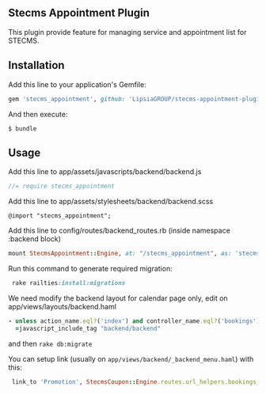 ## Stecms Appointment Plugin

This plugin provide feature for managing service and appointment list for STECMS.

## Installation
Add this line to your application's Gemfile:
```ruby
gem 'stecms_appointment', github: 'LipsiaGROUP/stecms-appointment-plugin'
```

And then execute:

    $ bundle
    
## Usage

Add this line to app/assets/javascripts/backend/backend.js

```javascript
//= require stecms_appointment
```

Add this line to app/assets/stylesheets/backend/backend.scss

```stylesheet
@import "stecms_appointment";
```

Add this line to config/routes/backend_routes.rb (inside namespace :backend block)

```ruby
mount StecmsAppointment::Engine, at: "/stecms_appointment", as: 'stecms_appointment'
```

Run this command to generate required migration:
```ruby
 rake railties:install:migrations
```

We need modify the backend layout for calendar page only, edit on app/views/layouts/backend.haml
```ruby
- unless action_name.eql?('index') and controller_name.eql?('bookings')
  =javascript_include_tag "backend/backend"
```

and then `rake db:migrate`

You can setup link (usually on `app/views/backend/_backend_menu.haml`) with this:
```ruby
 link_to 'Promotion', StecmsCoupon::Engine.routes.url_helpers.bookings_path
```
